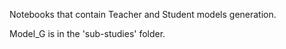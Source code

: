 Notebooks that contain Teacher and Student models generation.

Model_G is in the 'sub-studies' folder.
